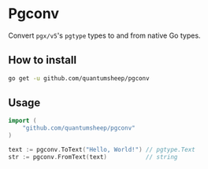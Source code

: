 # Pgconv

Convert `pgx/v5`'s `pgtype` types to and from native Go types.

## How to install

```bash
go get -u github.com/quantumsheep/pgconv
```

## Usage

```go
import (
    "github.com/quantumsheep/pgconv"
)

text := pgconv.ToText("Hello, World!") // pgtype.Text
str := pgconv.FromText(text)           // string
```
